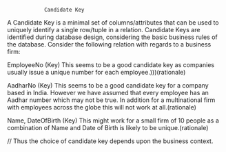                 Candidate Key 

A Candidate Key is a minimal set of columns/attributes that can be used to uniquely identify a single row/tuple in a relation. Candidate Keys are identified during database design, considering the basic business rules of the database. Consider the following relation with regards to a business firm:
               
EmployeeNo (Key)
This seems to be a good candidate key as companies usually issue a unique number for each employee.)))(rationale)

AadharNo (Key)
This seems to be a good candidate key for a company based in India. However we have assumed that every
employee has an Aadhar number which may not be true. In addition for a multinational firm with employees
across the globe this will not work at all.(rationale)

Name, DateOfBirth (Key)
This might work for a small firm of 10 people as a combination of Name and Date of Birth is likely to be unique.(rationale)

// Thus the choice of candidate key depends upon the business context.
